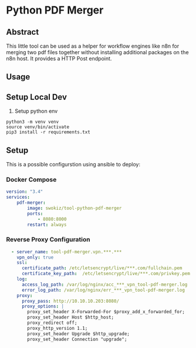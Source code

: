 # Python PDF Merger

## Abstract

This little tool can be used as a helper for workflow engines like n8n for merging two pdf files together without installing additional packages on the n8n host. It provides a HTTP Post endpoint. 

## Usage

## Setup Local Dev

1. Setup python env

```
python3 -m venv venv
source venv/bin/activate
pip3 install -r requirements.txt
```


## Setup

This is a possible configurstion using ansible to deploy: 

### Docker Compose

```yaml
version: "3.4"
services:
    pdf-merger:
        image: swokiz/tool-python-pdf-merger
        ports:
            - 8080:8000
        restart: always
```

### Reverse Proxy Configuration

```yaml
  - server_name: tool-pdf-merger.vpn.***.***
    vpn_only: true
    ssl:
      certificate_path: /etc/letsencrypt/live/***.com/fullchain.pem
      certificate_key_path:  /etc/letsencrypt/live/***.com/privkey.pem
    log:
      access_log_path: /var/log/nginx/acc_***_vpn_tool-pdf-merger.log
      error_log_path: /var/log/nginx/err_***_vpn_tool-pdf-merger.log
    proxy:
      proxy_pass: http://10.10.10.203:8080/
      proxy_options: |
        proxy_set_header X-Forwarded-For $proxy_add_x_forwarded_for;
        proxy_set_header Host $http_host;
        proxy_redirect off;
        proxy_http_version 1.1;
        proxy_set_header Upgrade $http_upgrade;
        proxy_set_header Connection "upgrade";
```